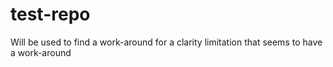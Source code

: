# test-repo
Will be used to find a work-around for a clarity limitation that seems to have a work-around
